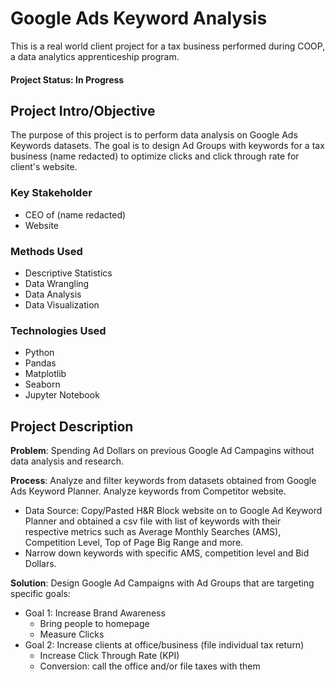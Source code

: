 # Google Ads Keyword Analysis
This is a real world client project for a tax business performed during COOP, a data analytics apprenticeship program.

#### Project Status: In Progress

## Project Intro/Objective
The purpose of this project is to perform data analysis on Google Ads Keywords datasets. The goal is to design Ad Groups with keywords for a tax business (name redacted) to optimize clicks and click through rate for client's website.

### Key Stakeholder
* CEO of (name redacted)
* Website

### Methods Used
* Descriptive Statistics
* Data Wrangling
* Data Analysis
* Data Visualization

### Technologies Used
* Python
* Pandas
* Matplotlib
* Seaborn
* Jupyter Notebook

## Project Description
**Problem**: Spending Ad Dollars on previous Google Ad Campagins without data analysis and research.

**Process**: Analyze and filter keywords from datasets obtained from Google Ads Keyword Planner. Analyze keywords from Competitor website.
  * Data Source: Copy/Pasted H&R Block website on to Google Ad Keyword Planner and obtained a csv file with list of keywords with their         respective metrics such as Average Monthly Searches (AMS), Competition Level, Top of Page Big Range and more. 
  * Narrow down keywords with specific AMS, competition level and Bid Dollars.
  
**Solution**: Design Google Ad Campaigns with Ad Groups that are targeting specific goals:
  * Goal 1: Increase Brand Awareness
    - Bring people to homepage
    - Measure Clicks
  * Goal 2: Increase clients at office/business (file individual tax return)
    - Increase Click Through Rate (KPI)
    - Conversion: call the office and/or file taxes with them
